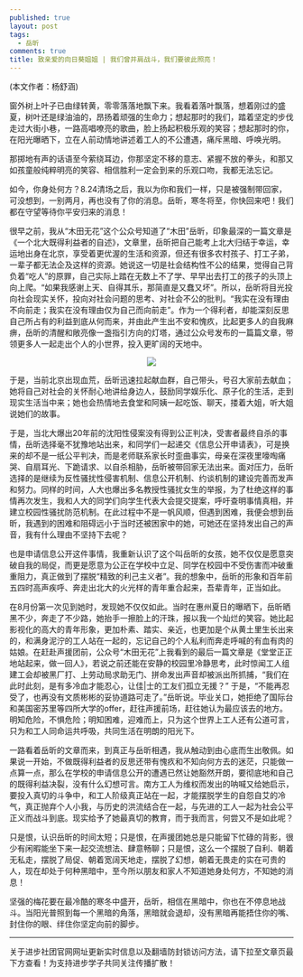 ```yaml
---
published: true
layout: post
tags:
  - 岳昕
comments: true
title: 致亲爱的向日葵姐姐 | 我们曾并肩战斗，我们要彼此照亮！
---
```

(本文作者：杨舒涵)

窗外树上叶子已由绿转黄，零零落落地飘下来。我看着落叶飘落，想着刚过的盛夏，树叶还是绿油油的，昂扬着顽强的生命力；想起那时的我们，踏着坚定的步伐走过大街小巷，一路高唱嘹亮的歌曲，脸上扬起积极乐观的笑容；想起那时的你，在阳光曝晒下，立在人前动情地讲述着工人的不公遭遇，痛斥黑暗、呼唤光明。

那掷地有声的话语至今萦绕耳边，你那坚定不移的意志、紧握不放的拳头，和那又如孩童般纯粹明亮的笑容、相信胜利一定会到来的乐观口吻，我都无法忘记。

如今，你身处何方？8.24清场之后，我以为你和我们一样，只是被强制带回家，可没想到，一别两月，再也没有了你的消息。岳昕，寒冬将至，你快回来吧！我们都在守望等待你平安归来的消息！

很早之前，我从“木田无花”这个公众号知道了“木田”岳昕，印象最深的一篇文章是《一个北大既得利益者的自述》，文章里，岳昕把自己能考上北大归结于幸运，幸运地出身在北京，享受着更优渥的生活和资源，但还有很多农村孩子、打工子弟，一辈子都无法企及这样的资源。她说这一切是社会结构性不公的结果，觉得自己背负着“吃人”的原罪，自己实际上踏在无数上不了学、早早出去打工的孩子的头顶上向上爬。“如果我感谢上天、自得其乐，那简直是又蠢又坏”。所以，岳昕将目光投向社会现实关怀，投向对社会问题的思考、对社会不公的批判。“我实在没有理由不向前走；我实在没有理由仅为自己而向前走”。作为一个得利者，却能深刻反思自己所占有的利益到底从何而来，并由此产生出不安和愧疚，比起更多人的自我麻痹，岳昕的清醒和敞亮像一盏指引方向的灯塔，通过公众号发布的一篇篇文章，带领更多人一起走出个人的小世界，投入更旷阔的天地中。

<div style="text-align:center">
<img src="https://i.loli.net/2018/10/23/5bce72f79bdb6.jpg">
</div>

于是，当前北京出现血荒，岳昕迅速拉起献血群，自己带头，号召大家前去献血；她将自己对社会的关怀耐心地讲给身边人，鼓励同学娱乐化、原子化的生活，走到现实生活当中来；她也会热情地去食堂和阿姨一起吃饭、聊天，搂着大姐，听大姐说她们的故事。

于是，当北大爆出20年前的沈阳性侵案没有得到公正判决，受害者最终自杀的事情，岳昕选择毫不犹豫地站出来，和同学们一起递交《信息公开申请表》，可是换来的却不是一纸公平判决，而是老师联系家长时歪曲事实，母亲在深夜里嚎啕痛哭、自扇耳光、下跪请求、以自杀相胁，岳昕被带回家无法出来。面对压力，岳昕选择的是继续为反性骚扰性侵害机制、信息公开机制、约谈机制的建设完善而发声和努力。同样的时间，人大也爆出多名教授性骚扰女生的举报，为了杜绝这样的事情再次发生，我和人大的同学们向学生代表大会提交提案，呼吁查明事情真相，并建立校园性骚扰防范机制。在此过程中不是一帆风顺，但遇到困难，我便会想到岳昕，我遇到的困难和阻碍远小于当时还被困家中的她，可她还在坚持发出自己的声音，我有什么理由不坚持下去呢？

也是申请信息公开这件事情，我重新认识了这个叫岳昕的女孩，她不仅仅是愿意突破自我的局促，而更是愿意为公正在学校中立足、同学在校园中不受伤害而冲破重重阻力，真正做到了摆脱“精致的利己主义者”。我的想象中，岳昕的形象和百年前五四时高声疾呼、奔走出北大的火光样的青年重合起来，吾辈青年，正当如此。

在8月份第一次见到她时，发现她不仅仅如此。当时在惠州夏日的曝晒下，岳昕晒黑不少，奔走了不少路，她抬手一擦脸上的汗珠，报以我一个灿烂的笑容。她比起影视化的高大的青年形象，更加朴素、踏实、亲近，也更加是个从黄土里生长出来的，和满身泥泞的工人站在一起的，忘记自己的个人私利而奔走呼喊的有血有肉的姑娘。在赶赴声援团前，公众号“木田无花”上我看到的最后一篇文章是《堂堂正正地站起来，做一回人》，若说之前还能在安静的校园里冷静思考，此时惊闻工人组建工会却被黑厂打、上劳动局求助无门、拼命发出声音却被派出所抓捕，“我们在此时此刻，是有多冷血才能忍心，让佳|士的工友们孤立无援？”
于是，“不能再忍受了，也再没有文质彬彬的妥协道路可走了。”岳昕说。毕业关口，她拒绝了国际台和美国密苏里等四所大学的offer，赶往声援前场，赶往她认为最应该去的地方。明知危险，不惧危险；明知困难，迎难而上，只为这个世界上工人还有公道可言，只为和工人同命运共呼吸，共同生活在明朗的阳光下。

一路看着岳昕的文章而来，到真正与岳昕相遇，我从触动到由心底而生出敬佩。如果说一开始，不做既得利益者的反思还带有愧疚和不知向何方去的迷茫，只能做一点算一点，那么在学校的申请信息公开的遭遇已然让她豁然开朗，要彻底地和自己的既得利益决裂，没有什么幻想可言。南方工人为维权而发出的呐喊又给她启示，要投入真切的斗争中，和工人阶级真正站在一起，才能摆脱学生的自怨自艾的冷气，真正抛弃个人小我，与历史的洪流结合在一起，与先进的工人一起为社会公平正义而战斗到底。现实给予了她最真切的教育，而于我而言，何尝又不是如此呢？

只是恨，认识岳昕的时间太短；只是恨，在声援团她总是只能留下忙碌的背影，很少有闲暇能坐下来一起交流想法、肆意畅聊；只是恨，这么一个摆脱了自利、朝着无私走，摆脱了局促、朝着宽阔天地走，摆脱了幻想，朝着无畏走的实在可贵的人，现在却处于何种黑暗中，至今所以朋友和家人不知道她身处何方，不知她的消息！

坚强的梅花要在最冷酷的寒冬中盛开，岳昕，相信在黑暗中，你也在不停息地战斗。当阳光普照到每一个黑暗的角落，黑暗就会退却，没有黑暗再能捂住你的嘴、封住你的眼、绊住你坚定向前的脚步。


---
关于进步社团官网网址更新实时信息以及翻墙防封锁访问方法，请下拉至文章页最下方查看！为支持进步学子共同关注传播扩散！
